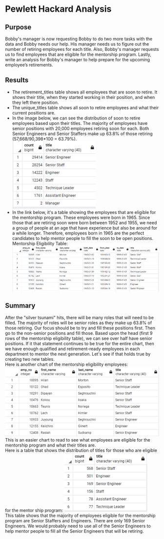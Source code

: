 # Pewlett Hackard Analysis
## Purpose
Bobby's manager is now requesting Bobby to do two more tasks with the data and Bobby needs our help. His manager needs us to figure out the number of retiring employees for each title. Also, Bobby's manager requests us to find employees that are eligible for the mentorship program. Lastly, write an analysis for Bobby's manager to help prepare for the upcoming employee’s retirements.
## Results
- The retirement_titles table shows all employees that are soon to retire. It shows their title, when they started working in their position, and when they left there position.
- The unique_titles table shows all soon to retire employees and what their current positions are.
- In the image below, we can see the distribution of soon to retire employees based upon their titles. The majority of employees have senior positions with 20,000 employees retiring soon for each. Both Senior Engineers and Senior Staffers make up 63.8% of those retiring (57,668/90,398*100 = 63.79%).\
![Retiring Titles](Images/retiring_titles.PNG)
- In the link below, it's a table showing the employees that are eligible for the mentorship program. These employees were born in 1965. Since those that are retiring soon were born between 1952 and 1955, we need a group of people at an age that have experience but also be around for a while longer. Therefore, employees born in 1965 are the perfect candidates to help mentor people to fill the soon to be open positions.
Mentorship Eligibility Table: ![Mentorship Eligibility](Images/mentorship_eligibilty.PNG)
## Summary
After the "silver tsunami" hits, there will be many roles that will need to be filled. The majority of roles will be senior roles as they make up 63.8% of those retiring. Our focus should be to try and fill these positions first. Then go to the non-senior positions and fill those. Based upon the head (first 9 rows of the mentorship eligibility table), we can see over half have senior positions. If it that statement continues to be true for the entire chart, then we have enough qualified and retirement-ready employees in each department to mentor the next generation. Let's see if that holds true by creating two new tables.\
Here is another chart of the mentorship eligibility employees:
![Mentorship Employees](Images/mentorship_emp.PNG)\
This is an easier chart to read to see what employees are eligible for the mentorship program and what their titles are.\
Here is a table that shows the distribution of titles for those who are eligible for the mentor ship program:
![Mentorship Titles](Images/mentorship_titles.PNG)\
This table shows that the majority of employees eligible for the mentorship program are Senior Staffers and Engineers. There are only 169 Senior Engineers. We would probably need to use all of the Senior Engineers to help mentor people to fill all the Senior Engineers that will be retiring.
